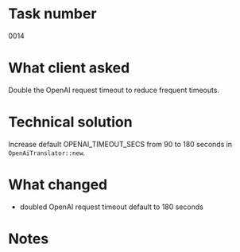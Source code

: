 # Task number
0014
# What client asked
Double the OpenAI request timeout to reduce frequent timeouts.
# Technical solution
Increase default OPENAI_TIMEOUT_SECS from 90 to 180 seconds in `OpenAiTranslator::new`.
# What changed
- doubled OpenAI request timeout default to 180 seconds
# Notes

